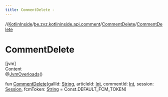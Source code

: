 ```yaml
---
title: CommentDelete -
---
```

//[KotlinInside](../../index.md)/[be.zvz.kotlininside.api.comment](../index.md)/[CommentDelete](index.md)/[CommentDelete](-comment-delete.md)



# CommentDelete  
[jvm]  
Content  
@[JvmOverloads](https://kotlinlang.org/api/latest/jvm/stdlib/kotlin.jvm/-jvm-overloads/index.html)()  
  
fun [CommentDelete](-comment-delete.md)(gallId: [String](https://kotlinlang.org/api/latest/jvm/stdlib/kotlin/-string/index.html), articleId: [Int](https://kotlinlang.org/api/latest/jvm/stdlib/kotlin/-int/index.html), commentId: [Int](https://kotlinlang.org/api/latest/jvm/stdlib/kotlin/-int/index.html), session: [Session](../../be.zvz.kotlininside.session/-session/index.md), fcmToken: [String](https://kotlinlang.org/api/latest/jvm/stdlib/kotlin/-string/index.html) = Const.DEFAULT_FCM_TOKEN)  



